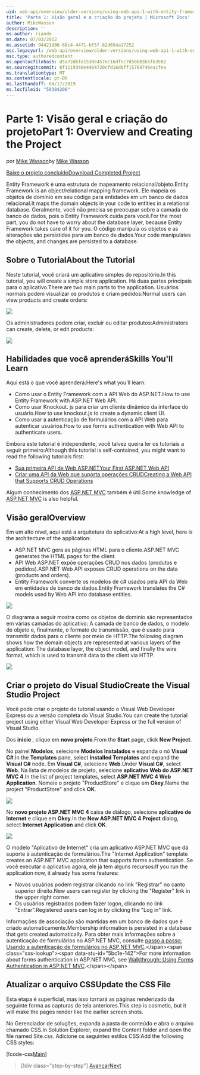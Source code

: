 ```yaml
---
uid: web-api/overview/older-versions/using-web-api-1-with-entity-framework-5/using-web-api-with-entity-framework-part-1
title: 'Parte 1: Visão geral e a criação do projeto | Microsoft Docs'
author: MikeWasson
description: ''
ms.author: riande
ms.date: 07/03/2012
ms.assetid: 94421d86-68c4-4471-bf5f-82d654a17252
msc.legacyurl: /web-api/overview/older-versions/using-web-api-1-with-entity-framework-5/using-web-api-with-entity-framework-part-1
msc.type: authoredcontent
ms.openlocfilehash: d5a72dbfe1530e457ec16df5c7d50b03b5f63502
ms.sourcegitcommit: 0f1119340e4464720cfd16d0ff15764746ea1fea
ms.translationtype: MT
ms.contentlocale: pt-BR
ms.lasthandoff: 04/17/2019
ms.locfileid: "59384208"
---
```

# <a name="part-1-overview-and-creating-the-project"></a><span data-ttu-id="5bc1e-102">Parte 1: Visão geral e criação do projeto</span><span class="sxs-lookup"><span data-stu-id="5bc1e-102">Part 1: Overview and Creating the Project</span></span>

<span data-ttu-id="5bc1e-103">por [Mike Wasson](https://github.com/MikeWasson)</span><span class="sxs-lookup"><span data-stu-id="5bc1e-103">by [Mike Wasson](https://github.com/MikeWasson)</span></span>

[<span data-ttu-id="5bc1e-104">Baixe o projeto concluído</span><span class="sxs-lookup"><span data-stu-id="5bc1e-104">Download Completed Project</span></span>](http://code.msdn.microsoft.com/ASP-NET-Web-API-with-afa30545)

<span data-ttu-id="5bc1e-105">Entity Framework é uma estrutura de mapeamento relacional/objeto.</span><span class="sxs-lookup"><span data-stu-id="5bc1e-105">Entity Framework is an object/relational mapping framework.</span></span> <span data-ttu-id="5bc1e-106">Ele mapeia os objetos de domínio em seu código para entidades em um banco de dados relacional.</span><span class="sxs-lookup"><span data-stu-id="5bc1e-106">It maps the domain objects in your code to entities in a relational database.</span></span> <span data-ttu-id="5bc1e-107">Geralmente, você não precisa se preocupar sobre a camada de banco de dados, pois o Entity Framework cuida para você.</span><span class="sxs-lookup"><span data-stu-id="5bc1e-107">For the most part, you do not have to worry about the database layer, because Entity Framework takes care of it for you.</span></span> <span data-ttu-id="5bc1e-108">O código manipula os objetos e as alterações são persistidas para um banco de dados.</span><span class="sxs-lookup"><span data-stu-id="5bc1e-108">Your code manipulates the objects, and changes are persisted to a database.</span></span>

## <a name="about-the-tutorial"></a><span data-ttu-id="5bc1e-109">Sobre o Tutorial</span><span class="sxs-lookup"><span data-stu-id="5bc1e-109">About the Tutorial</span></span>

<span data-ttu-id="5bc1e-110">Neste tutorial, você criará um aplicativo simples do repositório.</span><span class="sxs-lookup"><span data-stu-id="5bc1e-110">In this tutorial, you will create a simple store application.</span></span> <span data-ttu-id="5bc1e-111">Há duas partes principais para o aplicativo.</span><span class="sxs-lookup"><span data-stu-id="5bc1e-111">There are two main parts to the application.</span></span> <span data-ttu-id="5bc1e-112">Usuários normais podem visualizar os produtos e criam pedidos:</span><span class="sxs-lookup"><span data-stu-id="5bc1e-112">Normal users can view products and create orders:</span></span>

![](using-web-api-with-entity-framework-part-1/_static/image1.png)

<span data-ttu-id="5bc1e-113">Os administradores podem criar, excluir ou editar produtos:</span><span class="sxs-lookup"><span data-stu-id="5bc1e-113">Administrators can create, delete, or edit products:</span></span>

![](using-web-api-with-entity-framework-part-1/_static/image2.png)

## <a name="skills-youll-learn"></a><span data-ttu-id="5bc1e-114">Habilidades que você aprenderá</span><span class="sxs-lookup"><span data-stu-id="5bc1e-114">Skills You'll Learn</span></span>

<span data-ttu-id="5bc1e-115">Aqui está o que você aprenderá:</span><span class="sxs-lookup"><span data-stu-id="5bc1e-115">Here's what you'll learn:</span></span>

- <span data-ttu-id="5bc1e-116">Como usar o Entity Framework com a API Web do ASP.NET.</span><span class="sxs-lookup"><span data-stu-id="5bc1e-116">How to use Entity Framework with ASP.NET Web API.</span></span>
- <span data-ttu-id="5bc1e-117">Como usar Knockout. js para criar um cliente dinâmico da interface do usuário.</span><span class="sxs-lookup"><span data-stu-id="5bc1e-117">How to use knockout.js to create a dynamic client UI.</span></span>
- <span data-ttu-id="5bc1e-118">Como usar a autenticação de formulários com a API Web para autenticar usuários.</span><span class="sxs-lookup"><span data-stu-id="5bc1e-118">How to use forms authentication with Web API to authenticate users.</span></span>

<span data-ttu-id="5bc1e-119">Embora este tutorial é independente, você talvez queira ler os tutoriais a seguir primeiro:</span><span class="sxs-lookup"><span data-stu-id="5bc1e-119">Although this tutorial is self-contained, you might want to read the following tutorials first:</span></span>

- [<span data-ttu-id="5bc1e-120">Sua primeira API de Web ASP.NET</span><span class="sxs-lookup"><span data-stu-id="5bc1e-120">Your First ASP.NET Web API</span></span>](../../getting-started-with-aspnet-web-api/tutorial-your-first-web-api.md)
- [<span data-ttu-id="5bc1e-121">Criar uma API da Web que suporta operações CRUD</span><span class="sxs-lookup"><span data-stu-id="5bc1e-121">Creating a Web API that Supports CRUD Operations</span></span>](../creating-a-web-api-that-supports-crud-operations.md)

<span data-ttu-id="5bc1e-122">Algum conhecimento dos [ASP.NET MVC](../../../../mvc/index.md) também é útil.</span><span class="sxs-lookup"><span data-stu-id="5bc1e-122">Some knowledge of [ASP.NET MVC](../../../../mvc/index.md) is also helpful.</span></span>

## <a name="overview"></a><span data-ttu-id="5bc1e-123">Visão geral</span><span class="sxs-lookup"><span data-stu-id="5bc1e-123">Overview</span></span>

<span data-ttu-id="5bc1e-124">Em um alto nível, aqui está a arquitetura do aplicativo:</span><span class="sxs-lookup"><span data-stu-id="5bc1e-124">At a high level, here is the architecture of the application:</span></span>

- <span data-ttu-id="5bc1e-125">ASP.NET MVC gera as páginas HTML para o cliente.</span><span class="sxs-lookup"><span data-stu-id="5bc1e-125">ASP.NET MVC generates the HTML pages for the client.</span></span>
- <span data-ttu-id="5bc1e-126">API Web ASP.NET expõe operações CRUD nos dados (produtos e pedidos).</span><span class="sxs-lookup"><span data-stu-id="5bc1e-126">ASP.NET Web API exposes CRUD operations on the data (products and orders).</span></span>
- <span data-ttu-id="5bc1e-127">Entity Framework converte os modelos de c# usados pela API da Web em entidades de banco de dados.</span><span class="sxs-lookup"><span data-stu-id="5bc1e-127">Entity Framework translates the C# models used by Web API into database entities.</span></span>

![](using-web-api-with-entity-framework-part-1/_static/image3.png)

<span data-ttu-id="5bc1e-128">O diagrama a seguir mostra como os objetos de domínio são representados em várias camadas do aplicativo: A camada de banco de dados, o modelo de objeto e, finalmente, o formato de transmissão, que é usado para transmitir dados para o cliente por meio de HTTP.</span><span class="sxs-lookup"><span data-stu-id="5bc1e-128">The following diagram shows how the domain objects are represented at various layers of the application: The database layer, the object model, and finally the wire format, which is used to transmit data to the client via HTTP.</span></span>

![](using-web-api-with-entity-framework-part-1/_static/image4.png)

## <a name="create-the-visual-studio-project"></a><span data-ttu-id="5bc1e-129">Criar o projeto do Visual Studio</span><span class="sxs-lookup"><span data-stu-id="5bc1e-129">Create the Visual Studio Project</span></span>

<span data-ttu-id="5bc1e-130">Você pode criar o projeto do tutorial usando o Visual Web Developer Express ou a versão completa do Visual Studio.</span><span class="sxs-lookup"><span data-stu-id="5bc1e-130">You can create the tutorial project using either Visual Web Developer Express or the full version of Visual Studio.</span></span>

<span data-ttu-id="5bc1e-131">Dos **inicie** , clique em **novo projeto**.</span><span class="sxs-lookup"><span data-stu-id="5bc1e-131">From the **Start** page, click **New Project**.</span></span>

<span data-ttu-id="5bc1e-132">No painel **Modelos**, selecione **Modelos Instalados** e expanda o nó **Visual C#**.</span><span class="sxs-lookup"><span data-stu-id="5bc1e-132">In the **Templates** pane, select **Installed Templates** and expand the **Visual C#** node.</span></span> <span data-ttu-id="5bc1e-133">Em **Visual C#**, selecione **Web**.</span><span class="sxs-lookup"><span data-stu-id="5bc1e-133">Under **Visual C#**, select **Web**.</span></span> <span data-ttu-id="5bc1e-134">Na lista de modelos de projeto, selecione **aplicativo Web do ASP.NET MVC 4**.</span><span class="sxs-lookup"><span data-stu-id="5bc1e-134">In the list of project templates, select **ASP.NET MVC 4 Web Application**.</span></span> <span data-ttu-id="5bc1e-135">Nomeie o projeto "ProductStore" e clique em **Okey**.</span><span class="sxs-lookup"><span data-stu-id="5bc1e-135">Name the project "ProductStore" and click **OK**.</span></span>

![](using-web-api-with-entity-framework-part-1/_static/image5.png)

<span data-ttu-id="5bc1e-136">No **novo projeto ASP.NET MVC 4** caixa de diálogo, selecione **aplicativo de Internet** e clique em **Okey**.</span><span class="sxs-lookup"><span data-stu-id="5bc1e-136">In the **New ASP.NET MVC 4 Project** dialog, select **Internet Application** and click **OK**.</span></span>

![](using-web-api-with-entity-framework-part-1/_static/image6.png)

<span data-ttu-id="5bc1e-137">O modelo "Aplicativo de Internet" cria um aplicativo ASP.NET MVC que dá suporte à autenticação de formulários.</span><span class="sxs-lookup"><span data-stu-id="5bc1e-137">The "Internet Application" template creates an ASP.NET MVC application that supports forms authentication.</span></span> <span data-ttu-id="5bc1e-138">Se você executar o aplicativo agora, ele já tem alguns recursos:</span><span class="sxs-lookup"><span data-stu-id="5bc1e-138">If you run the application now, it already has some features:</span></span>

- <span data-ttu-id="5bc1e-139">Novos usuários podem registrar clicando no link "Registrar" no canto superior direito.</span><span class="sxs-lookup"><span data-stu-id="5bc1e-139">New users can register by clicking the "Register" link in the upper right corner.</span></span>
- <span data-ttu-id="5bc1e-140">Os usuários registrados podem fazer logon, clicando no link "Entrar".</span><span class="sxs-lookup"><span data-stu-id="5bc1e-140">Registered users can log in by clicking the "Log in" link.</span></span>

<span data-ttu-id="5bc1e-141">Informações de associação são mantidas em um banco de dados que é criado automaticamente.</span><span class="sxs-lookup"><span data-stu-id="5bc1e-141">Membership information is persisted in a database that gets created automatically.</span></span> <span data-ttu-id="5bc1e-142">Para obter mais informações sobre a autenticação de formulários no ASP.NET MVC, consulte [passo a passo: Usando a autenticação de formulários no ASP.NET MVC](https://msdn.microsoft.com/library/ff398049(VS.98).aspx).</span><span class="sxs-lookup"><span data-stu-id="5bc1e-142">For more information about forms authentication in ASP.NET MVC, see [Walkthrough: Using Forms Authentication in ASP.NET MVC](https://msdn.microsoft.com/library/ff398049(VS.98).aspx).</span></span>

## <a name="update-the-css-file"></a><span data-ttu-id="5bc1e-143">Atualizar o arquivo CSS</span><span class="sxs-lookup"><span data-stu-id="5bc1e-143">Update the CSS File</span></span>

<span data-ttu-id="5bc1e-144">Esta etapa é superficial, mas isso tornará as páginas renderizado da seguinte forma as capturas de tela anteriores.</span><span class="sxs-lookup"><span data-stu-id="5bc1e-144">This step is cosmetic, but it will make the pages render like the earlier screen shots.</span></span>

<span data-ttu-id="5bc1e-145">No Gerenciador de soluções, expanda a pasta de conteúdo e abra o arquivo chamado CSS.</span><span class="sxs-lookup"><span data-stu-id="5bc1e-145">In Solution Explorer, expand the Content folder and open the file named Site.css.</span></span> <span data-ttu-id="5bc1e-146">Adicione os seguintes estilos CSS:</span><span class="sxs-lookup"><span data-stu-id="5bc1e-146">Add the following CSS styles:</span></span>

[!code-css[Main](using-web-api-with-entity-framework-part-1/samples/sample1.css)]

> [!div class="step-by-step"]
> [<span data-ttu-id="5bc1e-147">Avançar</span><span class="sxs-lookup"><span data-stu-id="5bc1e-147">Next</span></span>](using-web-api-with-entity-framework-part-2.md)

